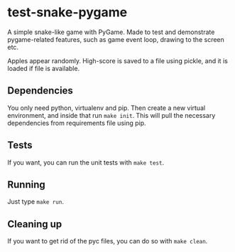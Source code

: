 # test-snake-pygame
A simple snake-like game with PyGame. Made to test and demonstrate pygame-related features, such as game event loop, drawing to the screen etc.

Apples appear randomly. High-score is saved to a file using pickle, and it is loaded if file is available.

## Dependencies

You only need python, virtualenv and pip. Then create a new virtual environment, and inside that run `make init`. This will pull the necessary dependencies from requirements file using pip.

## Tests

If you want, you can run the unit tests with `make test`.

## Running

Just type `make run`.

## Cleaning up

If you want to get rid of the pyc files, you can do so with `make clean`.

